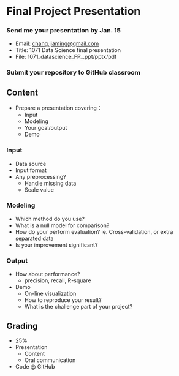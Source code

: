 # Final Project Presentation

### Send me your presentation by Jan. 15
* Email: chang.jiaming@gmail.com
* Title: 1071 Data Science final presentation <yourID>
* File: 1071_datascience_FP_<yourID>.ppt/pptx/pdf

### Submit your repository to GitHub classroom

## Content

* Prepare a presentation covering：
  * Input
  * Modeling
  * Your goal/output
  * Demo

### Input

* Data source
* Input format
* Any preprocessing?
  * Handle missing data
  * Scale value

### Modeling

* Which method do you use?
* What is a null model for comparison?
* How do your perform evaluation? ie. Cross-validation, or extra separated data
* Is your improvement significant?

### Output

* How about performance? 
  * precision, recall, R-square
* Demo
  * On-line visualization
  * How to reproduce your result?
  * What is the challenge part of your project?

## Grading

* 25%
* Presentation
  * Content
  * Oral communication
* Code @ GitHub
